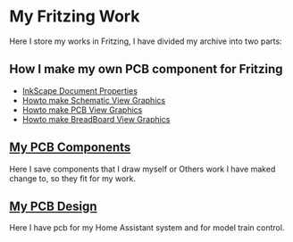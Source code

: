 # My Fritzing Work

Here I store my works in Fritzing, I have divided my archive into two parts:

## How I make my own PCB component for Fritzing

* [InkScape Document Properties](./My_PCB_Components/Instructions/InkScapeDocumentProperties.md)
* [Howto make Schematic View Graphics](./My_PCB_Components/Instructions/HowtoMakeSchematicViewGraphics.md)
* [Howto make PCB View Graphics](./My_PCB_Components/Instructions/HowtoMakePCBViewGraphics.md)
* [Howto make BreadBoard View Graphics](./My_PCB_Components/Instructions/HowtoMakeBreadBoardViewGraphics.md)

## [My PCB Components](./My_PCB_Components/README.md)

Here I save components that I draw myself or Others work I have maked change to, so they fit for my work.

## [My PCB Design](./My_PCB/README.md)

Here I have pcb for my Home Assistant system and for model train control.
